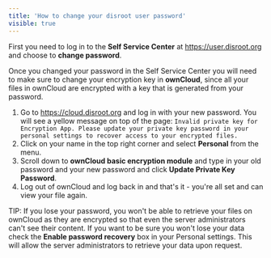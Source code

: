```yaml
---
title: 'How to change your disroot user password'
visible: true
---
```


First you need to log in to the **Self Service Center** at https://user.disroot.org and choose to **change password**.

Once you changed your password in the Self Service Center you will need to make sure to change your encryption key in **ownCloud**, since all your files in ownCloud are encrypted with a key that is generated from your password. 
1. Go to https://cloud.disroot.org and log in with your new password.
You will see a yellow message on top of the page:
`Invalid private key for Encryption App. Please update your private key password in your personal settings to recover access to your encrypted files.`
2. Click on your name in the top right corner and select **Personal** from the menu.
3. Scroll down to **ownCloud basic encryption module** and type in your old password and your new password and click **Update Private Key Password**.
4. Log out of ownCloud and log back in and that's it - you're all set and can view your file again.

TIP: If you lose your password, you won't be able to retrieve your files on ownCloud as they are encrypted so that even the server administrators can't see their content. If you want to be sure you won't lose your data check the **Enable password recovery** box in your Personal settings. This will allow the server administrators to retrieve your data upon request.
